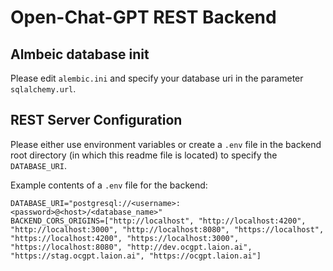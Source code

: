 # Open-Chat-GPT REST Backend

## Almbeic database init

Please edit `alembic.ini` and specify your database uri in the parameter `sqlalchemy.url`.


## REST Server Configuration

Please either use environment variables or create a `.env` file in the backend root directory (in which this readme file is located) to specify the `DATABASE_URI`.

Example contents of a `.env` file for the backend:

```
DATABASE_URI="postgresql://<username>:<password>@<host>/<database_name>"
BACKEND_CORS_ORIGINS=["http://localhost", "http://localhost:4200", "http://localhost:3000", "http://localhost:8080", "https://localhost", "https://localhost:4200", "https://localhost:3000", "https://localhost:8080", "http://dev.ocgpt.laion.ai", "https://stag.ocgpt.laion.ai", "https://ocgpt.laion.ai"]

```